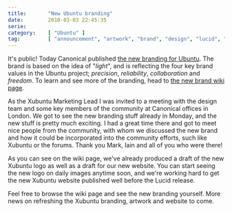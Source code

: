 ```yaml
---
title:       "New Ubuntu branding"
date:        2010-03-03 22:45:35
serie:       
category:    [ "Ubuntu" ]
tag:         [ "announcement", "artwork", "brand", "design", "lucid", "Xubuntu" ]
---
```


It's public! Today Canonical published [the new branding for Ubuntu](http://fridge.ubuntu.com/node/1991). The brand is based on the idea of "*light*", and is reflecting the four key brand values in the Ubuntu project; *precision*, *reliability*, *collaboration* and *freedom*. To learn and see more of the branding, head to [the new brand wiki page](https://wiki.ubuntu.com/Brand).

As the Xubuntu Marketing Lead I was invited to a meeting with the design team and some key members of the community at Canonical offices in London. We got to see the new branding stuff already in Monday, and the new stuff is pretty much exciting. I had a great time there and got to meet nice people from the community, with whom we discussed the new brand and how it could be incorporated into the community efforts, such like Xubuntu or the forums. Thank you Mark, Iain and all of you who were there!

As you can see on the wiki page, we've already produced a draft of the new Xubuntu logo as well as a draft for our new website. You can start seeing the new logo on daily images anytime soon, and we're working hard to get the new Xubuntu website published well before the Lucid release.

Feel free to browse the wiki page and see the new branding yourself. More news on refreshing the Xubuntu branding, artwork and website to come.

